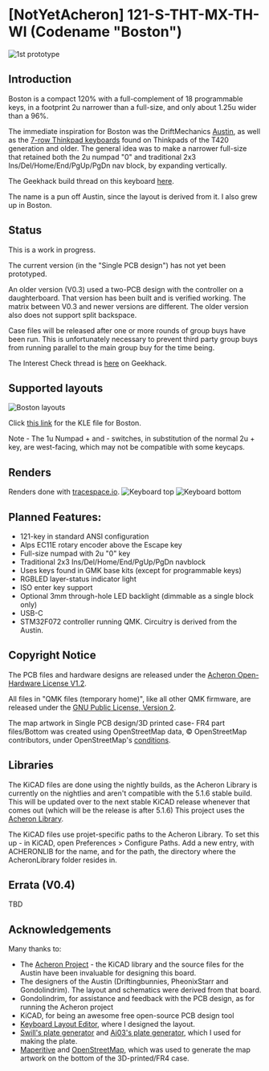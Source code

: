 # [NotYetAcheron] 121-S-THT-MX-TH-WI (Codename "Boston")

![1st prototype](https://github.com/bluepylons/Boston/raw/master/graphics/prototype_1_pic.JPG)

## Introduction 
Boston is a compact 120% with a full-complement of 18 programmable keys, in a footprint 2u narrower than a full-size, and only about 1.25u wider than a 96%. 

The immediate inspiration for Boston was the DriftMechanics [Austin](https://github.com/Gondolindrim/Austin), as well as the [7-row Thinkpad keyboards](http://www.notebookreview.com/picture/?f=60846) found on Thinkpads of the T420 generation and older. The general idea was to make a narrower full-size that retained both the 2u numpad "0" and traditional 2x3 Ins/Del/Home/End/PgUp/PgDn nav block, by expanding vertically. 

The Geekhack build thread on this keyboard [here](https://geekhack.org/index.php?topic=106239.0).

The name is a pun off Austin, since the layout is derived from it. I also grew up in Boston. 

## Status

This is a work in progress. 

The current version (in the "Single PCB design") has not yet been prototyped. 

An older version (V0.3) used a two-PCB design with the controller on a daughterboard. That version has been built and is verified working. The matrix between V0.3 and newer versions are different. The older version also does not support split backspace.

Case files will be released after one or more rounds of group buys have been run. This is unfortunately necessary to prevent third party group buys from running parallel to the main group buy for the time being. 

The Interest Check thread is [here](https://geekhack.org/index.php?topic=106501.0) on Geekhack.

## Supported layouts

![Boston layouts](https://github.com/bluepylons/Boston/raw/master/graphics/bostonKLE.png)

Click [this link](http://www.keyboard-layout-editor.com/#/gists/75e63e00e1acc52cdb8eeda7f8ac4ba6) for the KLE file for Boston.

Note - The 1u Numpad + and - switches, in substitution of the normal 2u + key, are west-facing, which may not be compatible with some keycaps.

## Renders

Renders done with [tracespace.io](https://tracespace.io/).
![Keyboard top](https://github.com/bluepylons/Boston/raw/master/graphics/PCB-top-V0.4.png)
![Keyboard bottom](https://github.com/bluepylons/Boston/raw/master/graphics/PCB-bottom-V0.4.png)

## Planned Features:
* 121-key in standard ANSI configuration
* Alps EC11E rotary encoder above the Escape key 
* Full-size numpad with 2u "0" key
* Traditional 2x3 Ins/Del/Home/End/PgUp/PgDn navblock 
* Uses keys found in GMK base kits (except for programmable keys)
* RGBLED layer-status indicator light
* ISO enter key support 
* Optional 3mm through-hole LED backlight (dimmable as a single block only)
* USB-C
* STM32F072 controller running QMK. Circuitry is derived from the Austin. 

## Copyright Notice

The PCB files and hardware designs are released under the [Acheron Open-Hardware License V1.2](http://acheronproject.com/license/license.html). 

All files in "QMK files (temporary home)", like all other QMK firmware, are released under the [GNU Public License, Version 2](https://github.com/qmk/qmk_firmware/blob/master/LICENSE). 

The map artwork in Single PCB design/3D printed case- FR4 part files/Bottom was created using OpenStreetMap data, © OpenStreetMap contributors, under OpenStreetMap's [conditions](https://www.openstreetmap.org/copyright). 

## Libraries

The KiCAD files are done using the nightly builds, as the Acheron Library is currently on the nightlies and aren't compatible with the 5.1.6 stable build. This will be updated over to the next stable KiCAD release whenever that comes out (which will  be the release is after 5.1.6) This project uses the [Acheron Library](https://github.com/AcheronProject/AcheronLibrary).

 The KiCAD files use projet-specific paths to the Acheron Library. To set this up - in KiCAD, open Preferences > Configure Paths. Add a new entry, with ACHERONLIB for the name, and for the path, the directory where the AcheronLibrary folder resides in.

## Errata (V0.4)

TBD

## Acknowledgements

Many thanks to:
* The [Acheron Project](http://acheronproject.com/) - the KiCAD library and the source files for the Austin have been invaluable for designing this board.
* The designers of the Austin (Driftingbunnies, PheonixStarr and Gondolindrim). The layout and schematics were derived from that board.
* Gondolindrim, for assistance and feedback with the PCB design, as for running the Acheron project
* KiCAD, for being an awesome free open-source PCB design tool
* [Keyboard Layout Editor](http://www.keyboard-layout-editor.com/), where I designed the layout. 
* [Swill's plate generator](http://builder.swillkb.com/) and [Ai03's plate generator](https://kbplate.ai03.com/), which I used for making the plate.
* [Maperitive](http://maperitive.net/) and [OpenStreetMap](https://www.openstreetmap.org/#map=4/38.01/-95.84), which was used to generate the map artwork on the bottom of the 3D-printed/FR4 case. 


